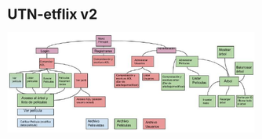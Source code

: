 # UTN-etflix v2
![DIAGRAMA DE ESTRUCTURAS](https://github.com/Muaja/UTN-etflix-v2/blob/master/Screenshots/DIAGRAMA%20DE%20ESTRUCTURAS.jpg)

